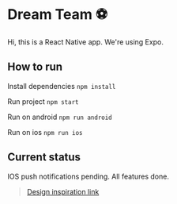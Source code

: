 # Dream Team ⚽
Hi, this is a React Native app. We're using Expo.

## How to run
Install dependencies
`npm install`

Run project
`npm start`

Run on android
`npm run android`

Run on ios
`npm run ios`

## Current status
IOS push notifications pending. All features done.

> [Design inspiration link](https://www.figma.com/file/E60boXTrmSmKJqkgbjJVRJ/Live-Score-UI-KIT-(FREEBIES)-%E2%9A%BD%EF%B8%8F-(Community)?node-id=446%3A18760&mode=dev)
